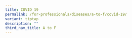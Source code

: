 ```yaml
---
title: COVID 19
permalink: /for-professionals/diseases/a-to-f/covid-19/
variant: tiptap
description: ""
third_nav_title: A to F
---
```

